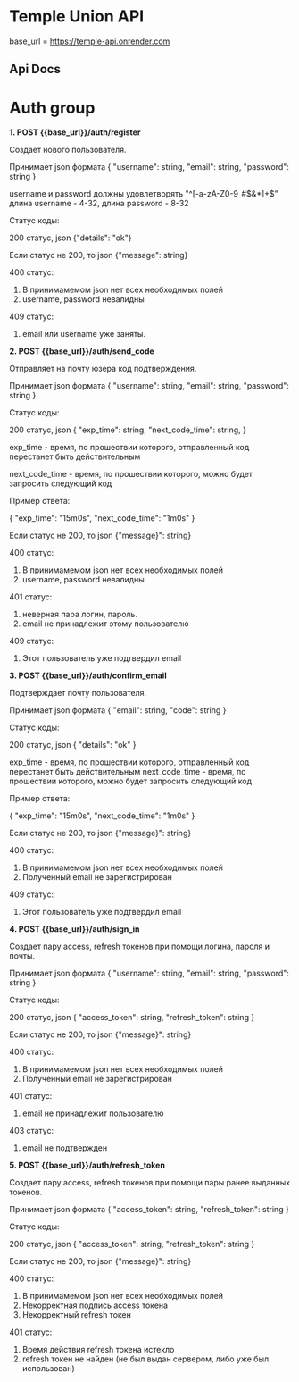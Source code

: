 # Temple Union API

base_url = https://temple-api.onrender.com

## Api Docs

# Auth group

**1. POST {{base_url}}/auth/register**

Создает нового пользователя.

   Принимает json формата
   {
    "username": string,
    "email": string,
    "password": string
}

   username и password должны удовлетворять "^[-a-zA-Z0-9_#$&*]+$"
   длина username - 4-32,
   длина password - 8-32
   
Статус коды:

200 статус, json {"details": "ok"}

Если статус не 200, то json {"message": string}

400 статус:
  
  1. В принимамемом json нет всех необходимых полей
  2. username, password невалидны

409 статус:
  
   1. email или username уже заняты.

**2. POST {{base_url}}/auth/send_code**

Отправляет на почту юзера код подтверждения.

   Принимает json формата
   {
    "username": string,
    "email": string,
    "password": string
}
   
Статус коды:

200 статус, json {
		"exp_time":       string,
		"next_code_time": string,
	}

exp_time - время, по прошествии которого, отправленный код перестанет быть действительным

next_code_time - время, по прошествии которого, можно будет запросить следующий код

Пример ответа:

{
    "exp_time": "15m0s",
    "next_code_time": "1m0s"
}


Если статус не 200, то json {"message}": string}

400 статус:
  
  1. В принимамемом json нет всех необходимых полей
  2. username, password невалидны

401 статус:

   1. неверная пара логин, пароль.
   2. email не принадлежит этому пользователю

409 статус:
  
   1. Этот пользователь уже подтвердил email

**3. POST {{base_url}}/auth/confirm_email**

Подтверждает почту пользователя.

   Принимает json формата
   {
    "email": string,
    "code": string
   }
   
Статус коды:

200 статус, json {
		"details": "ok"
	}

exp_time - время, по прошествии которого, отправленный код перестанет быть действительным
next_code_time - время, по прошествии которого, можно будет запросить следующий код

Пример ответа:

{
    "exp_time": "15m0s",
    "next_code_time": "1m0s"
}


Если статус не 200, то json {"message}": string}

400 статус:
  
  1. В принимамемом json нет всех необходимых полей
  2. Полученный email не зарегистрирован

409 статус:
  
   1. Этот пользователь уже подтвердил email

**4. POST {{base_url}}/auth/sign_in**

Создает пару access, refresh токенов при помощи логина, пароля и почты.

   Принимает json формата
   {
    "username": string,
    "email": string,
    "password": string
   }
   
Статус коды:

200 статус, json 
{
	"access_token": string,
   "refresh_token": string
}

Если статус не 200, то json {"message}": string}

400 статус:
  
  1. В принимамемом json нет всех необходимых полей
  2. Полученный email не зарегистрирован

401 статус:
   1. email не принадлежит пользователю

403 статус:
   1. email не подтвержден

**5. POST {{base_url}}/auth/refresh_token**

Создает пару access, refresh токенов при помощи пары ранее выданных токенов.

   Принимает json формата
  {
	"access_token": string,
   "refresh_token": string
 }
   
Статус коды:

200 статус, json 
{
	"access_token": string,
   "refresh_token": string
}

Если статус не 200, то json {"message}": string}

400 статус:
  
  1. В принимамемом json нет всех необходимых полей
  2. Некорректная подпись access токена
  3. Некорректный refresh токен

401 статус:
   1. Время действия refresh токена истекло
   2. refresh токен не найден (не был выдан сервером, либо уже был использован)

